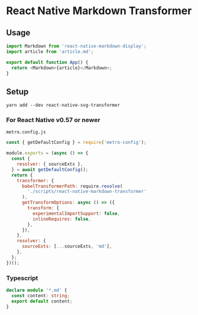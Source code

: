 # React Native Markdown Transformer

## Usage

```js
import Markdown from 'react-native-markdown-display';
import article from 'article.md';

export default function App() {
  return <Markdown>{article}</Markdown>;
}
```

## Setup

```shell
yarn add --dev react-native-svg-transformer
```

### For React Native v0.57 or newer

`metro.config.js`

```js
const { getDefaultConfig } = require('metro-config');

module.exports = (async () => {
  const {
    resolver: { sourceExts },
  } = await getDefaultConfig();
  return {
    transformer: {
      babelTransformerPath: require.resolve(
        './scripts/react-native-markdown-transformer'
      ),
      getTransformOptions: async () => ({
        transform: {
          experimentalImportSupport: false,
          inlineRequires: false,
        },
      }),
    },
    resolver: {
      sourceExts: [...sourceExts, 'md'],
    },
  };
})();
```

### Typescript

```ts
declare module '*.md' {
  const content: string;
  export default content;
}
```
